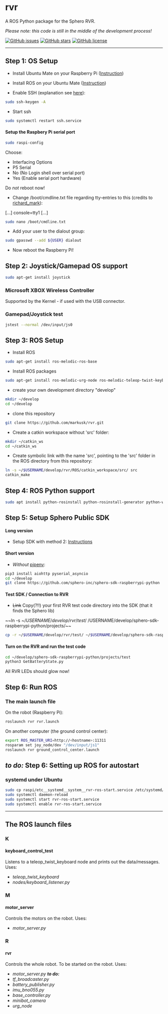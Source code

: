 # rvr

A ROS Python package for the Sphero RVR.

_Please note: this code is still in the middle of the development process!_

[![GitHub issues](https://img.shields.io/github/issues/markusk/rvr)](https://github.com/markusk/rvr/issues) [![GitHub stars](https://img.shields.io/github/stars/markusk/rvr)](https://github.com/markusk/rvr/stargazers) [![GitHub license](https://img.shields.io/github/license/markusk/rvr)](https://github.com/markusk/rvr/blob/master/LICENSE)

---

## Step 1: OS Setup

- Install Ubuntu Mate on your Raspberry Pi ([Instruction](https://ubuntu-mate.org/download/))
- Install ROS on your Ubuntu Mate ([Instruction](http://wiki.ros.org/melodic/Installation/Ubuntu/))

- Enable SSH (explanation see [here](https://askubuntu.com/questions/626372/could-not-load-host-key-etc-ssh-ssh-host-ed25519-key-in-var-log-auth-log/649782)):

```bash
sudo ssh-keygen -A
```

- Start ssh

```bash
sudo systemctl restart ssh.service
```

#### Setup the Raspbery Pi serial port

```bash
sudo raspi-config
```

Choose:

- Interfacing Options
- P5 Serial
- No (No Login shell over serial port)
- Yes (Enable serial port hardware)

Do _not_ reboot now!

- Change /boot/cmdline.txt file regarding tty-entries to this (credits to [richard_mark](https://ubuntu-mate.community/t/writing-to-the-serial-port-gpio-tx-rx/4632/3)):

[...] console=tty1 [...]

```bash
sudo nano /boot/cmdline.txt
```

- Add your user to the dialout group:

```bash
sudo gpasswd --add ${USER} dialout
```

- Now reboot the Raspberry Pi!

## Step 2: Joystick/Gamepad OS support

```bash
sudo apt-get install joystick
```

### Microsoft XBOX Wireless Controller

Supported by the Kernel - if used with the USB connector.

### Gamepad/Joystick test

```bash
jstest --normal /dev/input/js0
```

## Step 3: ROS Setup

- Install ROS

```bash
sudo apt-get install ros-melodic-ros-base
```

- Install ROS packages

```bash
sudo apt-get install ros-melodic-urg-node ros-melodic-teleop-twist-keyboard joystick ros-melodic-joystick-drivers ros-melodic-teleop-twist-joy
```

- create your own development directory "develop"

```bash
mkdir ~/develop
cd ~/develop
```

- clone this repository

```bash
git clone https://github.com/markusk/rvr.git
```

- Create a catkin workspace without 'src' folder:

```bash
mkdir ~/catkin_ws
cd ~/catkin_ws
```

- Create symbolic link with the name 'src', pointing to the 'src' folder in the ROS directory from this repository:

```bash
ln -s ~/$USERNAME/develop/rvr/ROS/catkin_workspace/src/ src
catkin_make
```

## Step 4: ROS Python support

```bash
sudo apt install python-rosinstall python-rosinstall-generator python-wstool build-essential
```

## Step 5: Setup Sphero Public SDK

#### Long version

- Setup SDK with method 2: [Instructions](https://sdk.sphero.com/docs/getting_started/raspberry_pi/raspberry_pi_setup/#using-git)

#### Short version

- _Without_ [pipenv](https://github.com/pypa/pipenv):

```bash
pip3 install aiohttp pyserial_asyncio
cd ~/develop
git clone https://github.com/sphero-inc/sphero-sdk-raspberrypi-python
```

#### Test SDK / Connection to RVR

- ~~Link~~ Copy(?!!) your first RVR test code directory into the SDK (that it finds the Sphero lib)

~~ln -s ~/$USERNAME/develop/rvr/test/ ~/$USERNAME/develop/sphero-sdk-raspberrypi-python/projects/~~


```bash
cp -r ~/$USERNAME/develop/rvr/test/ ~/$USERNAME/develop/sphero-sdk-raspberrypi-python/projects/
```

#### Turn on the RVR and run the test code

```bash
cd ~/develop/sphero-sdk-raspberrypi-python/projects/test
python3 GetBatteryState.py
```

All RVR LEDs should glow now!


## Step 6: Run ROS

### The main launch file

On the robot (Raspberry Pi):

```bash
roslaunch rvr rvr.launch
```

On another computer (the ground control center):

```bash
export ROS_MASTER_URI=http://<hostname>:11311
rosparam set joy_node/dev "/dev/input/js1"
roslaunch rvr ground_control_center.launch
```

## _**to do:**_ Step 6: Setting up ROS for autostart

### systemd under Ubuntu

```bash
sudo cp raspi/etc__systemd__system__rvr-ros-start.service /etc/systemd/system/rvr-ros-start.service
sudo systemctl daemon-reload
sudo systemctl start rvr-ros-start.service
sudo systemctl enable rvr-ros-start.service
```

---

## The ROS launch files

### K

#### keyboard_control_test

Listens to a teleop_twist_keyboard node and prints out the data/messages. Uses:

- _teleop_twist_keyboard_
- _nodes/keyboard_listener.py_

### M

#### motor_server

Controls the motors on the robot. Uses:

- _motor_server.py_

### R

#### rvr

Controls the whole robot. To be started on the robot. Uses:

- _motor_server.py_
_**to do:**_
- _tf_broadcaster.py_
- _battery_publisher.py_
- _imu_bno055.py_
- _base_controller.py_
- _minibot_camera_
- _urg_node_
